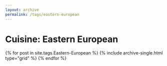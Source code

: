 ```yaml
---
layout: archive
permalink: /tags/eastern-european
---
```


# Cuisine: Eastern European

<div class="tiles">
{% for post in site.tags.Eastern-European %}
  {% include archive-single.html type="grid" %}
{% endfor %}
</div><!-- /.tiles -->
